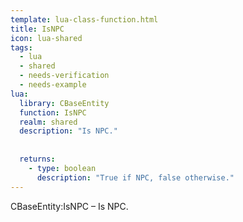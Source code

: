 ```yaml
---
template: lua-class-function.html
title: IsNPC
icon: lua-shared
tags:
  - lua
  - shared
  - needs-verification
  - needs-example
lua:
  library: CBaseEntity
  function: IsNPC
  realm: shared
  description: "Is NPC."
  
  
  returns:
    - type: boolean
      description: "True if NPC, false otherwise."
---
```


<div class="lua__search__keywords">
CBaseEntity:IsNPC &#x2013; Is NPC.
</div>
